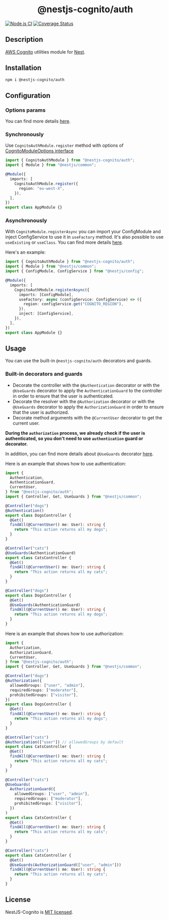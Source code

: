 <h1 align="center">@nestjs-cognito/auth</h1>

[![Node.js CI](https://github.com/Lokicoule/nestjs-cognito/actions/workflows/node.js.yml/badge.svg?branch=main)](https://github.com/Lokicoule/nestjs-cognito/actions/workflows/node.js.yml)
[![Coverage Status](https://coveralls.io/repos/github/Lokicoule/nestjs-cognito/badge.svg?branch=main)](https://coveralls.io/github/Lokicoule/nestjs-cognito?branch=main)

## Description

[AWS Cognito](https://docs.aws.amazon.com/cognito/latest/developerguide/what-is-amazon-cognito.html) utilities module for [Nest](https://github.com/nestjs/nest).

## Installation

```bash
npm i @nestjs-cognito/auth
```

## Configuration

### Options params

You can find more details [here](../core/README.md).

### Synchronously

Use `CognitoAuthModule.register` method with options of [CognitoModuleOptions interface](../../packages/core/README.md#options-params)

```ts
import { CognitoAuthModule } from "@nestjs-cognito/auth";
import { Module } from "@nestjs/common";

@Module({
  imports: [
    CognitoAuthModule.register({
      region: "eu-west-X",
    }),
  ],
})
export class AppModule {}
```

### Asynchronously

With `CognitoModule.registerAsync` you can import your ConfigModule and inject ConfigService to use it in `useFactory` method.
It's also possible to use `useExisting` or `useClass`.
You can find more details [here](https://docs.nestjs.com/techniques/configuration).

Here's an example:

```ts
import { CognitoAuthModule } from "@nestjs-cognito/auth";
import { Module } from "@nestjs/common";
import { ConfigModule, ConfigService } from "@nestjs/config";

@Module({
  imports: [
    CognitoAuthModule.registerAsync({
      imports: [ConfigModule],
      useFactory: async (configService: ConfigService) => ({
        region: configService.get("COGNITO_REGION"),
      }),
      inject: [ConfigService],
    }),
  ],
})
export class AppModule {}
```

## Usage

You can use the built-in `@nestjs-cognito/auth` decorators and guards.

### Built-in decorators and guards

- Decorate the controller with the `@Authentication` decorator or with the `@UseGuards` decorator to apply the `AuthenticationGuard` to the controller in order to ensure that the user is authenticated.
- Decorate the resolver with the `@Authorization` decorator or with the `@UseGuards` decorator to apply the `AuthorizationGuard` in order to ensure that the user is authorized.
- Decorate method arguments with the `@CurrentUser` decorator to get the current user.

<b>During the `authorization` process, we already check if the user is authenticated, so you don't need to use `authentication` guard or decorator.</b>

In addition, you can find more details about `@UseGuards` decorator [here](https://docs.nestjs.com/guards).

Here is an example that shows how to use authentication:

```ts
import {
  Authentication,
  AuthenticationGuard,
  CurrentUser,
} from "@nestjs-cognito/auth";
import { Controller, Get, UseGuards } from "@nestjs/common";

@Controller("dogs")
@Authentication()
export class DogsController {
  @Get()
  findAll(@CurrentUser() me: User): string {
    return "This action returns all my dogs";
  }
}

@Controller("cats")
@UseGuards(AuthenticationGuard)
export class CatsController {
  @Get()
  findAll(@CurrentUser() me: User): string {
    return "This action returns all my cats";
  }
}

@Controller("dogs")
export class DogsController {
  @Get()
  @UseGuards(AuthenticationGuard)
  findAll(@CurrentUser() me: User): string {
    return "This action returns all my dogs";
  }
}
```

Here is an example that shows how to use authorization:

```ts
import {
  Authorization,
  AuthorizationGuard,
  CurrentUser,
} from "@nestjs-cognito/auth";
import { Controller, Get, UseGuards } from "@nestjs/common";

@Controller("dogs")
@Authorization({
  allowedGroups: ["user", "admin"],
  requiredGroups: ["moderator"],
  prohibitedGroups: ["visitor"],
})
export class DogsController {
  @Get()
  findAll(@CurrentUser() me: User): string {
    return "This action returns all my dogs";
  }
}

@Controller("cats")
@Authorization(["user"]) // allowedGroups by default
export class CatsController {
  @Get()
  findAll(@CurrentUser() me: User): string {
    return "This action returns all my cats";
  }
}

@Controller("cats")
@UseGuards(
  AuthorizationGuard({
    allowedGroups: ["user", "admin"],
    requiredGroups: ["moderator"],
    prohibitedGroups: ["visitor"],
  })
)
export class CatsController {
  @Get()
  findAll(@CurrentUser() me: User): string {
    return "This action returns all my cats";
  }
}

@Controller("cats")
export class CatsController {
  @Get()
  @UseGuards(AuthorizationGuard(["user", "admin"]))
  findAll(@CurrentUser() me: User): string {
    return "This action returns all my cats";
  }
}
```

## License

NestJS-Cognito is [MIT licensed](LICENSE).
